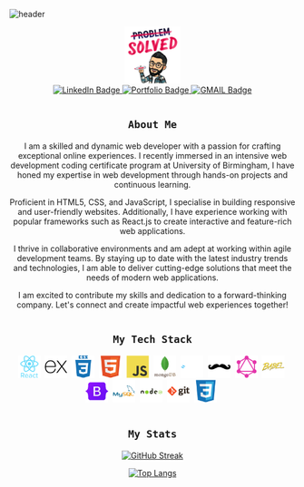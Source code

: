 ![header](https://capsule-render.vercel.app/api?type=waving&color=auto&height=125&section=header&fontSize=60&text=Hello%20World!&fontColor=ffffff)
<div id="header" align="center">
  <img src="./problem%20solved.png" width="100"/> <br>
  <div id="badges">
  <a href="https://www.linkedin.com/in/kristiyantefov/">
    <img src="https://img.shields.io/badge/LinkedIn-blue?style=for-the-badge&logo=linkedin&logoColor=white" alt="LinkedIn Badge"/>
  </a>
     <a href='https://kristiyantefov.github.io/kristiyantefov/'>
    <img src="https://img.shields.io/badge/website-000000?style=for-the-badge&logo=About.me&logoColor=white" alt="Portfolio Badge"/>    
  </a> 
     <a href='mailto:kristiyan.tefov@icloud.com'>
    <img src="https://img.shields.io/badge/Gmail-D14836?style=for-the-badge&logo=gmail&logoColor=white" alt="GMAIL Badge"/>    
  </a> 
</div>

#

## `About Me`

I am a skilled and dynamic web developer with a passion for crafting exceptional online experiences. I recently immersed in an intensive web development coding certificate program at University of Birmingham, I have honed my expertise in web development through hands-on projects and continuous learning.

Proficient in HTML5, CSS, and JavaScript, I specialise in building responsive and user-friendly websites. Additionally, I have experience working with popular frameworks such as React.js to create interactive and feature-rich web applications.

I thrive in collaborative environments and am adept at working within agile development teams. By staying up to date with the latest industry trends and technologies, I am able to deliver cutting-edge solutions that meet the needs of modern web applications.

I am excited to contribute my skills and dedication to a forward-thinking company. Let's connect and create impactful web experiences together!

#

## `My Tech Stack`

<div>
  
 <img src="https://github.com/devicons/devicon/blob/master/icons/react/react-original-wordmark.svg" title="React" alt="React" width="40" height="40"/>&nbsp;
 <img src="https://github.com/devicons/devicon/blob/master/icons/express/express-original.svg" title="express" alt="express" width="40" height="40"/>&nbsp;
<img src="https://github.com/devicons/devicon/blob/master/icons/css3/css3-plain-wordmark.svg"  title="CSS3" alt="CSS" width="40" height="40"/>&nbsp;
<img src="https://github.com/devicons/devicon/blob/master/icons/html5/html5-original.svg" title="HTML5" alt="HTML" width="40" height="40"/>&nbsp;
<img src="https://github.com/devicons/devicon/blob/master/icons/javascript/javascript-original.svg" title="JavaScript" alt="JavaScript" width="40" height="40"/>&nbsp;
<img src="https://github.com/devicons/devicon/blob/master/icons/mongodb/mongodb-original-wordmark.svg" title="mongoDB" alt="mongoDB" width="40" height="40"/>&nbsp;
 <img src="https://github.com/devicons/devicon/blob/master/icons/tailwindcss/tailwindcss-original-wordmark.svg" title="tailwind" alt="tailwind" width="40" height="40"/>&nbsp;
 <img src="https://github.com/devicons/devicon/blob/master/icons/handlebars/handlebars-original.svg" title="handlebars" alt="handlebars" width="40" height="40"/>&nbsp;
 <img src="https://github.com/devicons/devicon/blob/master/icons/graphql/graphql-plain.svg" title="GraphQL" alt="GraphQL" width="40" height="40"/>&nbsp;
 <img src="https://github.com/devicons/devicon/blob/master/icons/babel/babel-original.svg" title="Babel" alt="Babel" width="40" height="40"/>&nbsp;
 <img src="https://github.com/devicons/devicon/blob/master/icons/bootstrap/bootstrap-original.svg" title="Bootstrap" alt="Bootstrap" width="40" height="40"/>&nbsp;
<img src="https://github.com/devicons/devicon/blob/master/icons/mysql/mysql-original-wordmark.svg" title="MySQL"  alt="MySQL" width="40" height="40"/>&nbsp;
<img src="https://github.com/devicons/devicon/blob/master/icons/nodejs/nodejs-original-wordmark.svg" title="NodeJS" alt="NodeJS" width="40" height="40"/>&nbsp;
<img src="https://github.com/devicons/devicon/blob/master/icons/git/git-original-wordmark.svg" title="Git" alt="Git" width="40" height="40"/>&nbsp;
 <img src="https://github.com/devicons/devicon/blob/master/icons/css3/css3-original.svg" title="css" alt="css" width="40" height="40"/>&nbsp;
</div>

#

## `My Stats`

[![GitHub Streak](http://github-readme-streak-stats.herokuapp.com?user=kristiyantefov&theme=dracula&border_radius=4.8&mode=weekly)](https://git.io/streak-stats)

[![Top Langs](https://github-readme-stats.vercel.app/api/top-langs/?username=kristiyantefov&layout=compact&theme=dracula)](https://github.com/anuraghazra/github-readme-stats)
